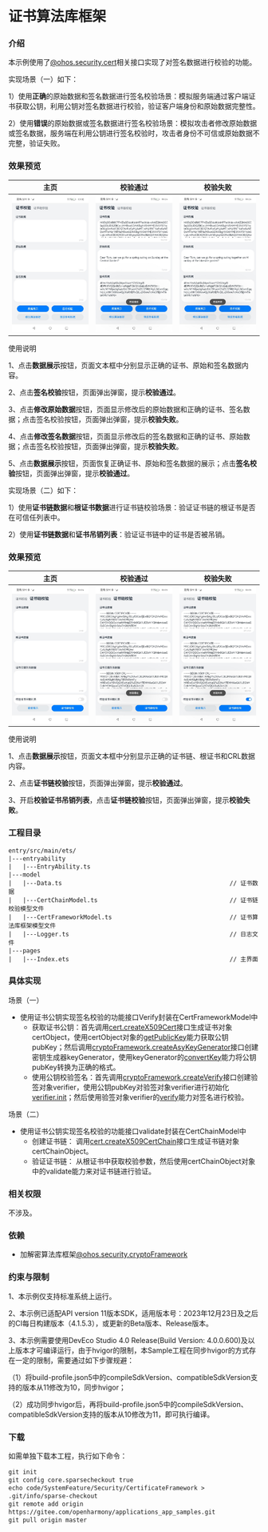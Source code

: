 # 证书算法库框架

### 介绍

本示例使用了[@ohos.security.cert](https://gitee.com/openharmony/docs/blob/master/zh-cn/application-dev/reference/apis/js-apis-cert.md)相关接口实现了对签名数据进行校验的功能。

实现场景（一）如下：

1）使用**正确**的原始数据和签名数据进行签名校验场景：模拟服务端通过客户端证书获取公钥，利用公钥对签名数据进行校验，验证客户端身份和原始数据完整性。

2）使用**错误**的原始数据或签名数据进行签名校验场景：模拟攻击者修改原始数据或签名数据，服务端在利用公钥进行签名校验时，攻击者身份不可信或原始数据不完整，验证失败。

### 效果预览

|   主页    |                   校验通过                   |             校验失败             |
|:-------:|:------------------------------------------:|:---------------------------------------:|
| ![](screenshots/device/index.jpeg) | ![](screenshots/device/verify_success.jpeg) | ![](screenshots/device/verify_fail.jpeg) |

使用说明

1、点击**数据展示**按钮，页面文本框中分别显示正确的证书、原始和签名数据内容。

2、点击**签名校验**按钮，页面弹出弹窗，提示**校验通过**。

3、点击**修改原始数据**按钮，页面显示修改后的原始数据和正确的证书、签名数据；点击签名校验按钮，页面弹出弹窗，提示**校验失败**。

4、点击**修改签名数据**按钮，页面显示修改后的签名数据和正确的证书、原始数据；点击签名校验按钮，页面弹出弹窗，提示**校验失败**。

5、点击**数据展示**按钮，页面恢复正确证书、原始和签名数据的展示；点击**签名校验**按钮，页面弹出弹窗，提示**校验通过**。

实现场景（二）如下：

1）使用**证书链数据**和**根证书数据**进行证书链校验场景：验证证书链的根证书是否在可信任列表中。

2）使用**证书链数据**和**证书吊销列表**：验证证书链中的证书是否被吊销。

### 效果预览

|                    主页                    |                    校验通过                    |                校验失败                |
|:----------------------------------------:|:------------------------------------------:|:----------------------------------:|
| ![](screenshots/device/chain_index.jpeg) | ![](screenshots/device/chain_success.jpeg) | ![](screenshots/device/chain_fail.jpeg) |

使用说明

1、点击**数据展示**按钮，页面文本框中分别显示正确的证书链、根证书和CRL数据内容。

2、点击**证书链校验**按钮，页面弹出弹窗，提示**校验通过**。

3、开启**校验证书吊销列表**，点击**证书链校验**按钮，页面弹出弹窗，提示**校验失败**。


### 工程目录

```
entry/src/main/ets/
|---entryability
|   |---EntryAbility.ts       
|---model
|   |---Data.ts                                               // 证书数据
|   |---CertChainModel.ts                                     // 证书链校验模型文件
|   |---CertFrameworkModel.ts                                 // 证书算法库框架模型文件
|   |---Logger.ts                                             // 日志文件
|---pages
|   |---Index.ets                                             // 主界面
```

### 具体实现

场景（一）
* 使用证书公钥实现签名校验的功能接口Verify封装在CertFrameworkModel中
    * 获取证书公钥：首先调用[cert.createX509Cert](https://gitee.com/openharmony/docs/blob/master/zh-cn/application-dev/reference/apis/js-apis-cert.md#cryptocertcreatex509cert)接口生成证书对象certObject，使用certObject对象的[getPublicKey](https://gitee.com/openharmony/docs/blob/master/zh-cn/application-dev/reference/apis/js-apis-cert.md#getpublickey)能力获取公钥pubKey；然后调用[cryptoFramework.createAsyKeyGenerator](https://gitee.com/openharmony/docs/blob/master/zh-cn/application-dev/reference/apis/js-apis-cryptoFramework.md#cryptoframeworkcreateasykeygenerator)接口创建密钥生成器keyGenerator，使用keyGenerator的[convertKey](https://gitee.com/openharmony/docs/blob/master/zh-cn/application-dev/reference/apis/js-apis-cryptoFramework.md#convertkey-1)能力将公钥pubKey转换为正确的格式。
    * 使用公钥校验签名：首先调用[cryptoFramework.createVerify](https://gitee.com/openharmony/docs/blob/master/zh-cn/application-dev/reference/apis/js-apis-cryptoFramework.md#cryptoframeworkcreateverify)接口创建验签对象verifier，使用公钥pubKey对验签对象verifier进行初始化[verifier.init](https://gitee.com/openharmony/docs/blob/master/zh-cn/application-dev/reference/apis/js-apis-cryptoFramework.md#init-6)；然后使用验签对象verifier的[verify](https://gitee.com/openharmony/docs/blob/master/zh-cn/application-dev/reference/apis/js-apis-cryptoFramework.md#verify-1)能力对签名进行校验。

场景（二）
* 使用证书公钥实现签名校验的功能接口validate封装在CertChainModel中
  * 创建证书链： 调用[cert.createX509CertChain](https://gitee.com/openharmony/docs/blob/master/zh-cn/application-dev/reference/apis/js-apis-cert.md)接口生成证书链对象certChainObject。
  * 验证证书链： 从根证书中获取校验参数，然后使用certChainObject对象中的validate能力来对证书链进行验证。

### 相关权限

不涉及。

### 依赖

* 加解密算法库框架[@ohos.security.cryptoFramework](https://gitee.com/openharmony/docs/blob/master/zh-cn/application-dev/reference/apis/js-apis-cryptoFramework.md#ohossecuritycryptoframework-%E5%8A%A0%E8%A7%A3%E5%AF%86%E7%AE%97%E6%B3%95%E5%BA%93%E6%A1%86%E6%9E%B6)

### 约束与限制

1、本示例仅支持标准系统上运行。

2、本示例已适配API version 11版本SDK，适用版本号：2023年12月23日及之后的CI每日构建版本（4.1.5.3），或更新的Beta版本、Release版本。

3、本示例需要使用DevEco Studio 4.0 Release(Build Version: 4.0.0.600)及以上版本才可编译运行，由于hvigor的限制，本Sample工程在同步hvigor的方式存在一定的限制，需要通过如下步骤规避：

（1）将build-profile.json5中的compileSdkVersion、compatibleSdkVersion支持的版本从11修改为10，同步hvigor；

（2）成功同步hvigor后，再将build-profile.json5中的compileSdkVersion、compatibleSdkVersion支持的版本从10修改为11，即可执行编译。

### 下载

 如需单独下载本工程，执行如下命令： 

```
git init
git config core.sparsecheckout true
echo code/SystemFeature/Security/CertificateFramework > .git/info/sparse-checkout
git remote add origin https://gitee.com/openharmony/applications_app_samples.git
git pull origin master
```


